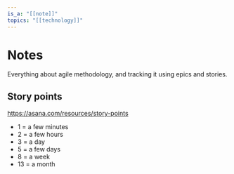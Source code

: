 ```yaml
---
is_a: "[[note]]"
topics: "[[technology]]"
---
```

# Notes
Everything about agile methodology, and tracking it using epics and stories.

## Story points
https://asana.com/resources/story-points
- 1 = a few minutes
- 2 = a few hours
- 3 = a day
- 5 = a few days
- 8 = a week
- 13 = a month

